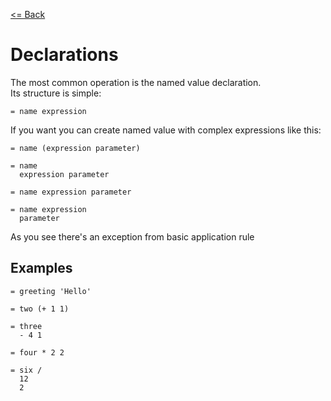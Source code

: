 [<= Back](../)

# Declarations

The most common operation is the named value declaration. </br>
Its structure is simple:

```
= name expression
```

If you want you can create named value with complex expressions like this:

```
= name (expression parameter)

= name
  expression parameter

= name expression parameter

= name expression
  parameter
```

As you see there's an exception from basic application rule

## Examples

```
= greeting 'Hello'

= two (+ 1 1)

= three
  - 4 1

= four * 2 2

= six /
  12
  2
```
